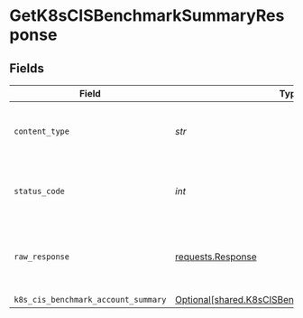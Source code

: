 # GetK8sCISBenchmarkSummaryResponse


## Fields

| Field                                                                                                  | Type                                                                                                   | Required                                                                                               | Description                                                                                            |
| ------------------------------------------------------------------------------------------------------ | ------------------------------------------------------------------------------------------------------ | ------------------------------------------------------------------------------------------------------ | ------------------------------------------------------------------------------------------------------ |
| `content_type`                                                                                         | *str*                                                                                                  | :heavy_check_mark:                                                                                     | HTTP response content type for this operation                                                          |
| `status_code`                                                                                          | *int*                                                                                                  | :heavy_check_mark:                                                                                     | HTTP response status code for this operation                                                           |
| `raw_response`                                                                                         | [requests.Response](https://requests.readthedocs.io/en/latest/api/#requests.Response)                  | :heavy_check_mark:                                                                                     | Raw HTTP response; suitable for custom response parsing                                                |
| `k8s_cis_benchmark_account_summary`                                                                    | [Optional[shared.K8sCISBenchmarkAccountSummary]](../../models/shared/k8scisbenchmarkaccountsummary.md) | :heavy_minus_sign:                                                                                     | Success                                                                                                |